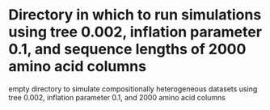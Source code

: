 # Directory in which to run simulations using tree 0.002, inflation parameter 0.1, and sequence lengths of 2000 amino acid columns

empty directory to simulate compositionally heterogeneous datasets using tree 0.002, inflation parameter 0.1, and 2000 amino acid columns
